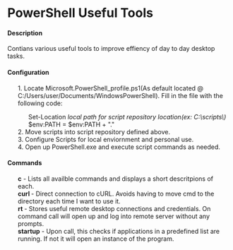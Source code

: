 PowerShell Useful Tools
====

<h4>Description</h4>
Contians various useful tools to improve effiency of day to day desktop tasks.

<h4>Configuration</h4>
<ul style="list-style-type:none;">
	<li>1. Locate Microsoft.PowerShell_profile.ps1(As default located @ C:/Users/user/Documents/WindowsPowerShell). Fill in the file with the following code:</li>
		<ul style="list-style-type:none;">
		<li>Set-Location <i>local path for script repository location(ex: C:\scripts\)</i></li>
		<li>$env:PATH = $env:PATH + "."</li>
		</ul>
	<li>2. Move scripts into script repository defined above.</li>
	<li>3. Configure Scripts for local enviornment and personal use.</li>
	<li>4. Open up PowerShell.exe and execute script commands as needed.</li>
</ul>

<h4>Commands</h4>
<ul style="list-style-type:none;">
	<li><b>c</b> - Lists all availble commands and displays a short descritpions of each.</li>
	<li><b>curl <curl command></b> - Direct connection to cURL. Avoids having to move cmd to the directory each time I want to use it.</li>
	<li><b>rt <server alias name></b> - Stores useful remote desktop connections and credentials. On command call will open up and log into remote server without any prompts.</li>
	<li><b>startup</b> - Upon call, this checks if applications in a predefined list are running. If not it will open an instance of the program.</li>
</ul>